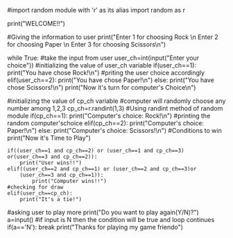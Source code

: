 #import random module with 'r' as its alias
import random as r

print("WELCOME!!")

#Giving the information to user
print("Enter 1 for choosing Rock \n Enter 2 for choosing Paper \n Enter 3 for choosing Scissors\n")

while True:
    #take the input from user
    user_ch=int(input("Enter your choice"))
    #initializing the value of user_ch variable
    if(user_ch==1):
        print("You have chose Rock!\n") #priting the user choice accordingly elif(user_ch==2):
        print("You have chose Paper!\n")
    else:
        print("You have chose Scissors!\n")
        print("Now it's turn for computer's Choice\n")

 #initializing the value of cp_ch variable
 #computer will randomly choose any number among 1,2,3
    cp_ch=r.randint(1,3) #Using randint method of random module
    if(cp_ch==1):
        print("Computer's choice: Rock!\n") #printing the random computer'schoice
    elif(cp_ch==2):
        print("Computer's choice: Paper!\n")
    else:
        print("Computer's choice: Scissors!\n")
 #Conditions to win
    print("Now it's Time to Play")

    if((user_ch==1 and cp_ch==2) or (user_ch==1 and cp_ch==3) or(user_ch==3 and cp_ch==2)):
        print("User wins!!")
    elif((user_ch==2 and cp_ch==1) or (user_ch==2 and cp_ch==3)or
        (user_ch==3 and cp_ch==1)):
            print("Computer wins!!")
    #checking for draw
    elif(user_ch==cp_ch):
        print("It's a tie!")
 #asking user to play more
    print("Do you want to play again(Y/N)?")
    a=input()
 #if input is N then the condition will be true and loop continues
    if(a=='N'):
        break
          print("Thanks for playing my game friendo")
